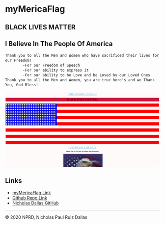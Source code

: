 # myMericaFlag
## BLACK LIVES MATTER

## I Believe In The People Of America

```
Thank you to all the Men and Women who have sacrificed their lives for our Freedom!
        -For our Freedom of Speech
        -For our ability to express it
        -For our ability to be Love and be Loved by our Loved Ones
Thank you to all the Men and Women, you are true hero's and we Thank You, God Bless!
```

![flag logo](./photos/flag.png)

## Links

- [myMericaFlag Link](https://nicholasd-uci.github.io/myMericaFlag/)
- [Github Repo Link](https://github.com/nicholasd-uci/myMericaFlag)
- [Nicholas Dallas GitHub](https://github.com/nicholasd-uci)

- - -
© 2020 NPRD, Nicholas Paul Ruiz Dallas
